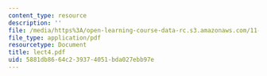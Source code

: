 ```yaml
---
content_type: resource
description: ''
file: /media/https%3A/open-learning-course-data-rc.s3.amazonaws.com/11-947-history-and-theory-of-historic-preservation-spring-2007/5881db8664c239374051bda027ebb97e_lect4.pdf
file_type: application/pdf
resourcetype: Document
title: lect4.pdf
uid: 5881db86-64c2-3937-4051-bda027ebb97e
---
```

